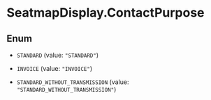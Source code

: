 # SeatmapDisplay.ContactPurpose

## Enum


* `STANDARD` (value: `"STANDARD"`)

* `INVOICE` (value: `"INVOICE"`)

* `STANDARD_WITHOUT_TRANSMISSION` (value: `"STANDARD_WITHOUT_TRANSMISSION"`)


